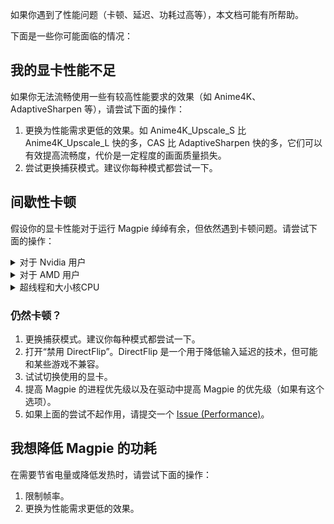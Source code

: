 如果你遇到了性能问题（卡顿、延迟、功耗过高等），本文档可能有所帮助。

下面是一些你可能面临的情况：

## 我的显卡性能不足

如果你无法流畅使用一些有较高性能要求的效果（如 Anime4K、AdaptiveSharpen 等），请尝试下面的操作：

1. 更换为性能需求更低的效果。如 Anime4K_Upscale_S 比 Anime4K_Upscale_L 快的多，CAS 比 AdaptiveSharpen 快的多，它们可以有效提高流畅度，代价是一定程度的画面质量损失。
2. 尝试更换捕获模式。建议你每种模式都尝试一下。

## 间歇性卡顿

假设你的显卡性能对于运行 Magpie 绰绰有余，但依然遇到卡顿问题。请尝试下面的操作：

<details>
    <summary>对于 Nvidia 用户</summary>

### 假设您使用的是 Windows 11 24H2

以下提示仅适用于 Nvidia 用户。Nvidia 显卡的驱动程序配置不当可能是造成卡顿的原因。

快速提示：将 Nvidia 驱动程序设置恢复为默认设置（全新安装）将解决大多数问题。但是，如果您坚持使用自己的设置，让我们解释一下驱动程序设置如何给程序带来麻烦。

#### 缩放一段时间后出现奇怪的帧率下降

刚开始时一切正常（游戏 60 FPS / Magpie 60 FPS），但大约 10~15 秒后，游戏和 Magpie 的帧率都会下降到 37 FPS 左右，同时 GPU 占用率飙升至 100%，GPU 频率从约 1000MHz 降至 700MHz。

首先，如果你在游戏时使用了“电源管理模式：最佳功耗”，尝试将 Magpie 设为“首选最大性能”或“自适应”（我尚未测试“自适应”模式，效果不保证）。游戏本身保持“最佳功耗”模式即可。这样设置后，GPU 频率将不会异常下降。

#### Nvidia App 与 Nvidia 控制面板

不过，我的一台电脑即便使用上述方法仍然无法解决，而其他设备都能正常恢复。经过调查发现，Nvidia App 和 Nvidia 控制面板之间存在兼容性问题。如果你使用 Nvidia App 修改了驱动设置，然后在控制面板中修改相同的设置，可能会导致控制面板崩溃，或出现“访问被拒绝”的错误。此外，Nvidia App 进行的驱动设置更改不会真正应用到游戏或程序。

如果你使用的是 Nvidia App 11.0.2.341 版本，并搭配 572.16 版驱动，请不要通过 Nvidia App 调整 Nvidia 驱动设置。解决方案如下：

1. 关闭 Nvidia App 和 Nvidia 控制面板。
2. 进入 C:\ProgramData\NVIDIA Corporation\Drs 目录，删除所有 .bin 文件，例如 nvdrsdb0.bin、nvdrsdb1.bin、nvdrssel.bin、update.bin 等。
3. 重新打开 Nvidia 控制面板，手动重新配置所有全局设置和特定程序的设置。
4. 之后避免使用 Nvidia App 修改驱动设置。

#### 画面看起来不如原生游戏窗口流畅

使用 `Graphics Capture` 或 `Desktop Duplication` 时，即使游戏和 Magpie 都是 60 FPS，画面仍然不够流畅。

调查结果表明，这可能与垂直同步有关。至少在 Windows 11 24H2 版本中，游戏必须开启垂直同步，才能保证 WGC 和 DXGI 捕获模式不会丢帧。否则，即使捕获和游戏都运行在 60 FPS，仍可能发生帧丢失或重复帧现象。

推荐的垂直同步设置：

* 游戏：使用传统垂直同步模式，例如：
  * “使用 3D 应用程序设置”并在游戏内启用 V-Sync
  * 直接选择“垂直同步：开”
* 不要使用以下选项：
  * 关闭垂直同步
  * “垂直同步：快速”模式
* 未测试但可能有效的选项：
  * “垂直同步：自适应 / 自适应（半刷新率）”

对于 Magpie，请选择“使用 3D 应用程序设置”。

#### 使用 Desktop Duplication 时丢帧严重

即使游戏 60 FPS / Magpie 60 FPS，仍然会遇到大量丢帧问题。我发现这种情况出现在 Magpie v0.10.6 版本。解决方法：

* 在 Magpie 设置中启用垂直同步，并在 Nvidia 控制面板中将 Magpie 的垂直同步设置为“使用 3D 应用程序设置”。
* 升级到 Magpie v0.11.1 也能解决此问题。

#### 屏幕看起来不流畅，但 FPS 不错

游戏 60 FPS / Magpie 60 FPS / 显示器 60 Hz，但渲染后有些帧丢失，而不是显示在屏幕上。这也发生在没有使用缩放的本机游戏窗口上。

检查最大帧速率和垂直同步。例如，您有 60 Hz 显示器并如上所述设置垂直同步，如果您之前将最大帧速率设置为 60 FPS，您还需要删除最大帧速率设置。

如果您有其他帧限制器（如 MSI Afterburner RTSS），也请将其关闭。

误区：
1. 将全局最大帧速率设置为 60 FPS 并关闭某些程序的最大帧速率，这将无法按预期工作。当您关闭程序最大帧速率和垂直同步时，但您有全局最大帧速率，游戏和Magpie仍遵循全局最大帧速率限制。
1. 使用最大帧速率作为“更好的垂直同步方法”，因为他们说“这样做可以减少输入延迟”。不，最大帧速率不是垂直同步，它不能保证每个渲染的帧都出现在显示器上，这是“老式垂直同步”才能做到的。

#### 低延迟模式

如果遇到其他奇怪的现象，可以检查这些选项。我不确定 Magpie 是否有这些问题，但对于 Lossless Scaling，使用“低延迟模式：超高”会导致 WGC API 缩放后拖拽鼠标时，释放鼠标按钮后鼠标位置和释放按钮时不一致。

为 Magpie 设置“低延迟模式：关闭”。但是，如果需要，您可以为游戏保留“低延迟模式：超高”，并且您知道这不会导致错误。例如，一些旧的 DirectX 9 游戏无法很好地使用此设置，它会导致帧丢失和输入延迟，如果发生这种情况，只需将其设置为关闭即可。

</details>

<details>
    <summary>对于 AMD 用户</summary>

欢迎分享更多性能优化技巧！你也可以查看 Nvidia 相关建议，看看其中哪些适用于你的配置。

</details>

<details>
    <summary>超线程和大小核CPU</summary>

#### 超线程与 Intel Alder Lake 大小核架构 CPU

如果你不想关闭超线程，可以使用批处理命令来限制游戏和 Magpie 的 CPU 亲和性（Affinity）。对游戏或其启动器使用 cmd.exe 批处理 `start /affinity 0x55 "" "C:\path to\game.exe"`，游戏将继承父进程的 CPU 亲和性。对 Magpie 使用 `start /affinity 0xaa`。此外，你还可以调整游戏图形设置，尽量将游戏的 CPU 占用控制在 50% 以下（以 4 核 8 线程 CPU 为例，相当于使用 4 个物理核心）。

0x55 指定游戏在 4 核 CPU 的 0 2 4 6 逻辑核心上运行，0xaa 指定其他程序在 1 3 5 7 上运行。

如果需要提高进程优先级，可以使用 `start /abovenormal` 为游戏和 Magpie 设置“高于正常”优先级。但需要注意，某些游戏在设置 CPU 亲和性和提高进程优先级后可能更容易崩溃，具体原因不明。例如，dwm.exe 系统服务本身就以“高”优先级运行。若遇到稳定性问题，可以考虑改用高性能电源计划，让 CPU 长时间运行在最高频率。

0x55 和 0xaa 只是示例值，你可以使用 [Bitsum CPU 亲和性计算器](https://bitsum.com/tools/cpu-affinity-calculator) 来计算适合自己 CPU 的值。

此外，你也可以利用这种方法，强制游戏仅运行在 Intel Alder Lake 大小核架构的“大核”上，以获得更好的性能。

参考：
https://superuser.com/questions/690509/does-windows-know-how-to-appropriately-assign-threads-to-a-quad-core-processor-t

</details>

### 仍然卡顿？
1. 更换捕获模式。建议你每种模式都尝试一下。
2. 打开“禁用 DirectFlip”。DirectFlip 是一个用于降低输入延迟的技术，但可能和某些游戏不兼容。
3. 试试切换使用的显卡。
4. 提高 Magpie 的进程优先级以及在驱动中提高 Magpie 的优先级（如果有这个选项）。
5. 如果上面的尝试不起作用，请提交一个 [Issue (Performance)](https://github.com/Blinue/Magpie/issues/new?assignees=&labels=performance&template=02_performance.yaml)。

## 我想降低 Magpie 的功耗

在需要节省电量或降低发热时，请尝试下面的操作：

1. 限制帧率。
2. 更换为性能需求更低的效果。
